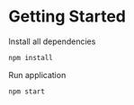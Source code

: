 # Getting Started

Install all dependencies
```bash
npm install
```

Run application
```bash
npm start
```
